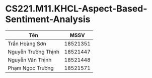 # CS221.M11.KHCL-Aspect-Based-Sentiment-Analysis

|Tên|MSSV|
|---|------|
|Trần Hoàng Sơn|18521351|
|Nguyễn Trường Thịnh|18521447|
|Nguyễn Văn Thịnh|18521448|
|Phạm Ngọc Trường|18521571|
